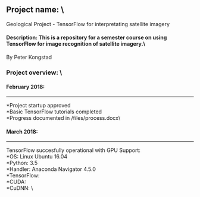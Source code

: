 ## Project name: \
Geological Project - TensorFlow for interpretating satellite imagery

#### Description: This is a repository for a semester course on using TensorFlow for image recognition of satellite imagery.\
By Peter Kongstad

### Project overview: \

#### February 2018:
----------------------------------------------------
*Project startup approved\
*Basic TensorFlow tutorials completed\
*Progress documented in /files/process.docx\

#### March 2018:
----------------------------------------------------
TensorFlow succesfully operational with GPU Support:\
*OS: Linux Ubuntu 16.04\
*Python: 3.5\
*Handler: Anaconda Navigator 4.5.0\
*TensorFlow: \
*CUDA: \
*CuDNN: \

